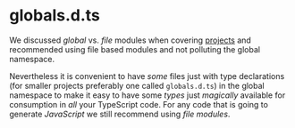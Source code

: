 # globals.d.ts

We discussed *global* vs. *file* modules when covering [projects](../project/modules.md) and recommended using file based modules and not polluting the global namespace.

Nevertheless it is convenient to have *some* files just with type declarations (for smaller projects preferably one called `globals.d.ts`) in the global namespace to make it easy to have some *types* just *magically* available for consumption in *all* your TypeScript code. For any code that is going to generate *JavaScript* we still recommend using *file modules*.
